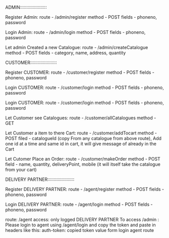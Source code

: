 ADMIN:::::::::::::::::::::

Register Admin:
route - /admin/register
method - POST
fields - phoneno, password

Login Admin:
route - /admin/login
method - POST
fields - phoneno, password

Let admin Created a new Catalogue:
route - /admin/createCatalogue
method - POST
fields - category, name, address, quantity


CUSTOMER:::::::::::::::::::::

Register CUSTOMER:
route - /customer/register
method - POST
fields - phoneno, password

Login CUSTOMER:
route - /customer/login
method - POST
fields - phoneno, password

Login CUSTOMER:
route - /customer/login
method - POST
fields - phoneno, password

Let Customer see Catalogues:
route - /customer/allCatalogues
method - GET

Let Customer a item to there Cart:
route - /customer/addTocart
method - POST
filed - catalogueId (copy From any catalogue from above route), Add one id at a time and same id in cart, it will give message of already in the Cart


Let Cutomer Place an Order:
route - /customer/makeOrder
method - POST
field - name, quantity, deliveryPoint, mobile (it will itself take the catalogue from your cart)




DELIVERY PARTNER:::::::::::::::::::::

Register DELIVERY PARTNER:
route - /agent/register
method - POST
fields - phoneno, password

Login DELIVERY PARTNER:
route - /agent/login
method - POST
fields - phoneno, password


route: /agent
access: only logged DELIVERY PARTNER
To access /admin : Please login to agent using /agent/login and copy the token and paste in headers like this: 
auth-token: copied token value form login agent route
